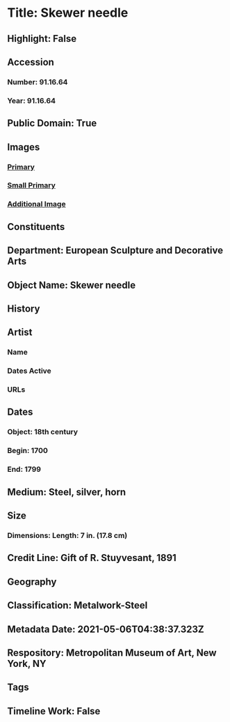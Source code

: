 # Title: Skewer needle
## Highlight: False
## Accession
### Number: 91.16.64
### Year: 91.16.64
## Public Domain: True
## Images
### [Primary](https://images.metmuseum.org/CRDImages/es/original/DP-21040-043.jpg)
### [Small Primary](https://images.metmuseum.org/CRDImages/es/web-large/DP-21040-043.jpg)
### [Additional Image](https://images.metmuseum.org/CRDImages/es/original/DP-21040-044.jpg)
## Constituents
## Department: European Sculpture and Decorative Arts
## Object Name: Skewer needle
## History
## Artist
### Name
### Dates Active
### URLs
## Dates
### Object: 18th century
### Begin: 1700
### End: 1799
## Medium: Steel, silver, horn
## Size
### Dimensions: Length: 7 in. (17.8 cm)
## Credit Line: Gift of R. Stuyvesant, 1891
## Geography
## Classification: Metalwork-Steel
## Metadata Date: 2021-05-06T04:38:37.323Z
## Respository: Metropolitan Museum of Art, New York, NY
## Tags
## Timeline Work: False